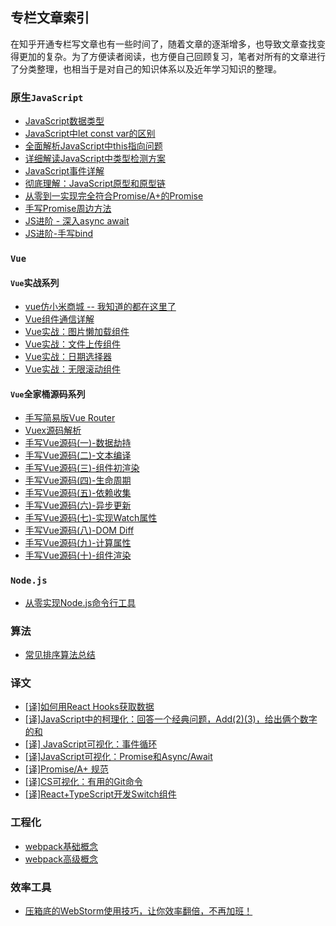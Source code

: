 ## 专栏文章索引

在知乎开通专栏写文章也有一些时间了，随着文章的逐渐增多，也导致文章查找变得更加的复杂。为了方便读者阅读，也方便自己回顾复习，笔者对所有的文章进行了分类整理，也相当于是对自己的知识体系以及近年学习知识的整理。

### 原生`JavaScript`

* [JavaScript数据类型](https://zhuanlan.zhihu.com/p/114479093)
* [JavaScript中let const var的区别](https://zhuanlan.zhihu.com/p/116127698)
* [全面解析JavaScript中this指向问题](https://zhuanlan.zhihu.com/p/125637186)
* [详细解读JavaScript中类型检测方案](https://zhuanlan.zhihu.com/p/126291383)
* [JavaScript事件详解](https://zhuanlan.zhihu.com/p/132569893)
* [彻底理解：JavaScript原型和原型链](https://zhuanlan.zhihu.com/p/146922194)
* [从零到一实现完全符合Promise/A+的Promise](https://zhuanlan.zhihu.com/p/143378349)
* [手写Promise周边方法](https://zhuanlan.zhihu.com/p/143699690)
* [JS进阶 - 深入async await](https://zhuanlan.zhihu.com/p/91030197)
* [JS进阶-手写bind](https://zhuanlan.zhihu.com/p/83778815)

### `Vue`

#### `Vue`实战系列

* [vue仿小米商城 -- 我知道的都在这里了](https://zhuanlan.zhihu.com/p/78088536)
* [Vue组件通信详解](https://zhuanlan.zhihu.com/p/242774231)
* [Vue实战：图片懒加载组件](https://zhuanlan.zhihu.com/p/265733459)
* [Vue实战：文件上传组件](https://zhuanlan.zhihu.com/p/267683616)
* [Vue实战：日期选择器](https://zhuanlan.zhihu.com/p/270328053)
* [Vue实战：无限滚动组件](https://zhuanlan.zhihu.com/p/311677753)

#### `Vue`全家桶源码系列

* [手写简易版Vue Router](https://zhuanlan.zhihu.com/p/268739434)
* [Vuex源码解析](https://zhuanlan.zhihu.com/p/165427751)
* [手写Vue源码(一)-数据劫持](https://zhuanlan.zhihu.com/p/341606710)
* [手写Vue源码(二)-文本编译](https://zhuanlan.zhihu.com/p/342064915)
* [手写Vue源码(三)-组件初渲染](https://zhuanlan.zhihu.com/p/342356081)
* [手写Vue源码(四)-生命周期](https://zhuanlan.zhihu.com/p/343298126)
* [手写Vue源码(五)-依赖收集](https://zhuanlan.zhihu.com/p/343502936)
* [手写Vue源码(六)-异步更新](https://zhuanlan.zhihu.com/p/344022733)
* [手写Vue源码(七)-实现Watch属性](https://zhuanlan.zhihu.com/p/344313916)
* [手写Vue源码(八)-DOM Diff](https://zhuanlan.zhihu.com/p/344794251)
* [手写Vue源码(九)-计算属性](https://zhuanlan.zhihu.com/p/345208305)
* [手写Vue源码(十)-组件渲染](https://zhuanlan.zhihu.com/p/345481386)

### `Node.js`

* [从零实现Node.js命令行工具](https://zhuanlan.zhihu.com/p/91338826)

### 算法

* [常见排序算法总结](https://zhuanlan.zhihu.com/p/339514562)

### 译文

* [[译]如何用React Hooks获取数据](https://zhuanlan.zhihu.com/p/104946710)
* [[译]JavaScript中的柯理化：回答一个经典问题，Add(2)(3)，给出俩个数字的和](https://zhuanlan.zhihu.com/p/135458587)
* [[译] JavaScript可视化：事件循环](https://zhuanlan.zhihu.com/p/137276025)
* [[译]JavaScript可视化：Promise和Async/Await](https://zhuanlan.zhihu.com/p/138140285)
* [[译]Promise/A+ 规范](https://zhuanlan.zhihu.com/p/143204897)
* [[译]CS可视化：有用的Git命令](https://zhuanlan.zhihu.com/p/190303151)
* [[译]React+TypeScript开发Switch组件](https://zhuanlan.zhihu.com/p/75985369)

### 工程化

* [webpack基础概念](https://zhuanlan.zhihu.com/p/74871081)
* [webpack高级概念](https://zhuanlan.zhihu.com/p/75030798)

### 效率工具

* [压箱底的WebStorm使用技巧，让你效率翻倍，不再加班！](https://zhuanlan.zhihu.com/p/101534969)
